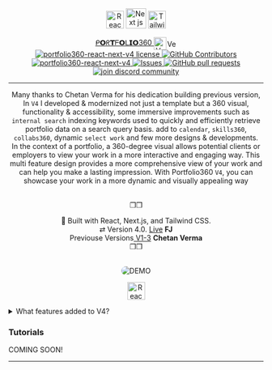 <div align="center" style="pointer-events: none;">

  <img src="https://cdn-icons-png.flaticon.com/512/919/919851.png" alt="Reack js" width="35" height="35" style="pointer-events: none;"/>
  <img src="https://cdn-icons-png.flaticon.com/512/556/556668.png" alt="Next js" width="40" height="40"/>
   <img src="https://cdn-icons-png.flaticon.com/512/1053/1053324.png" alt="Tailwind CSS" width="35" height="35" />


[ ᑭ𝗢ᖇ𝗧ᖴ𝗢ᒪ𝗜𝗢360 ](https://main--portfolio360.netlify.app) <img src="https://cdn-icons-png.flaticon.com/512/7205/7205679.png" alt="Version 4" width="25" height="25" align="center" /><img src="https://cdn-icons-png.flaticon.com/512/9080/9080211.png" alt="Version 4" width="20" height="15" align="center" /><br>
<a href="https://github.com/faradeen-ja/portfolio360-react-next-v4/blob/main/LICENSE" target="blank">
<img src="https://img.shields.io/github/license/faradeen-ja/portfolio360-react-next-v4?style=round" alt="portfolio360-react-next-v4 license"/>
</a>
<a href="https://github.com/faradeen-ja/portfolio360-react-next-v4/graphs/contributors">
<img alt="GitHub Contributors" src="https://img.shields.io/github/contributors/faradeen-ja/portfolio360-react-next-v4" />
</a>
<a href="https://github.com/faradeen-ja/portfolio360-react-next-v4/fork" target="blank">
<img src="https://img.shields.io/github/forks/faradeen-ja/portfolio360-react-next-v4?style=round" alt="portfolio360-react-next-v4"/>
</a>
<a href="https://github.com/faradeen-ja/portfolio360-react-next-v4/issues">
<img alt="Issues" src="https://img.shields.io/github/issues/faradeen-ja/portfolio360-react-next-v4?color=0088ff" />
</a>
<a href="https://github.com/faradeen-ja/portfolio360-react-next-v4/pulls">
<img alt="GitHub pull requests" src="https://img.shields.io/github/issues-pr/faradeen-ja/portfolio360-react-next-v4?color=0088ff" />
</a>
<a href="https://discord.gg/jjuier" target="blank">
<img src="https://img.shields.io/discord/serveridhere?label=Join%20Community&logo=discord&style=round" alt="join discord community"/>
</a>

---

Many thanks to Chetan Verma for his dedication building previous version, In `V4` I developed & modernized not just a template but a 360 visual, functionality & accessibility, some immersive improvements such as `internal search` indexing keywords used to quickly and efficiently retrieve portfolio data on a search query basis. add to `calendar`, `skills360`, `collabs360`, dynamic `select work` and few more designs & developments.<br> In the context of a portfolio, a 360-degree visual allows potential clients or employers to view your work in a more interactive and engaging way. This multi feature design provides a more comprehensive view of your work and can help you make a lasting impression. With Portfolio360 `V4`, you can showcase your work in a more dynamic and visually appealing way

<br>❒︎❒︎

  <div  align="center">
  🔧 Built with React, Next.js, and Tailwind CSS. <br> ⇄ Version 4.0. <a href="https://mysite.com">Live</a> <strong >FJ</strong> <br>
  Previouse Versions<a href="https://github.com/chetanverma16/react-portfolio-template"> V1-3</a> <strong> Chetan Verma</strong> 
  <br>❒︎❒︎
    
   </div>
  </div>

  <br>

<p align="center" >
  <img src="https://github.com/faradeen-ja/portfolio360-react-next-v4/blob/1be5d1ce2d3debf690cccfa1ff36f8c63eaf5f2f/v4-DEMO.gif" alt="DEMO" style="border-radius: 20px;" />
</p>

<p align="center">
<img src="https://cdn-icons-png.flaticon.com/512/1665/1665680.png"
" alt="Reack js" width="35" height="35" style="pointer-events: none;"/>

</p>

<details>
  <summary>
  What features added to V4?
  </summary>
  
   content goes here...
  
</details>



### Tutorials

COMING SOON!

---
